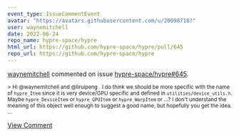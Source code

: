 ```yaml
---
event_type: IssueCommentEvent
avatar: "https://avatars.githubusercontent.com/u/20098718?"
user: waynemitchell
date: 2022-06-24
repo_name: hypre-space/hypre
html_url: https://github.com/hypre-space/hypre/pull/645
repo_url: https://github.com/hypre-space/hypre
---
```


<a href='https://github.com/waynemitchell' target='_blank'>waynemitchell</a> commented on issue <a href='https://github.com/hypre-space/hypre/pull/645' target='_blank'>hypre-space/hypre#645</a>.

<small>> Hi @waynemitchell and @liruipeng . I do think we should be more specific with the name of `hypre_Item` since it is very device/GPU specific and defined in `utilities/device_utils.h`. Maybe `hypre_DeviceItem` or `hypre_GPUItem` or `hypre_WarpItem` or ...? I don't understand the meaning of this object well enough to suggest a good name, but hopefully you get the idea....</small>

<a href='https://github.com/hypre-space/hypre/pull/645' target='_blank'>View Comment</a>